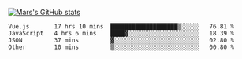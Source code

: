 [![Mars's GitHub stats](https://github-readme-stats.vercel.app/api?username=unbrain)](https://github.com/unbrain/github-readme-stats)

<!--START_SECTION:waka-->

```text
Vue.js       17 hrs 10 mins  ███████████████████▒░░░░░   76.81 %
JavaScript   4 hrs 6 mins    ████▓░░░░░░░░░░░░░░░░░░░░   18.39 %
JSON         37 mins         ▓░░░░░░░░░░░░░░░░░░░░░░░░   02.80 %
Other        10 mins         ▒░░░░░░░░░░░░░░░░░░░░░░░░   00.80 %
```

<!--END_SECTION:waka-->
